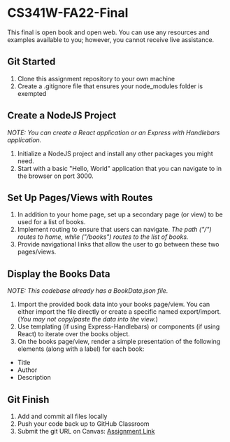 # CS341W-FA22-Final
This final is open book and open web. You can use any resources and examples available to you; however, you cannot receive live assistance.

## Git Started
1. Clone this assignment repository to your own machine
2. Create a .gitignore file that ensures your node_modules folder is exempted

## Create a NodeJS Project
_NOTE: You can create a React application or an Express with Handlebars application._
1. Initialize a NodeJS project and install any other packages you might need.
2. Start with a basic "Hello, World" application that you can navigate to in the browser on port 3000.

## Set Up Pages/Views with Routes
1. In addition to your home page, set up a secondary page (or view) to be used for a list of books. 
2. Implement routing to ensure that users can navigate. _The path ("/") routes to home, while ("/books") routes to the list of books._  
3. Provide navigational links that allow the user to go between these two pages/views. 

## Display the Books Data
_NOTE: This codebase already has a BookData.json file._ 
1. Import the provided book data into your books page/view. You can either import the file directly or create a specific named export/import. (_You may not copy/paste the data into the view._)
2. Use templating (if using Express-Handlebars) or components (if using React) to iterate over the books object. 
3. On the books page/view, render a simple presentation of the following elements (along with a label) for each book:
- Title
- Author
- Description

## Git Finish
1. Add and commit all files locally
2. Push your code back up to GitHub Classroom
3. Submit the git URL on Canvas: [Assignment Link](https://masters.instructure.com/courses/14571/assignments/353017?module_item_id=760536)
